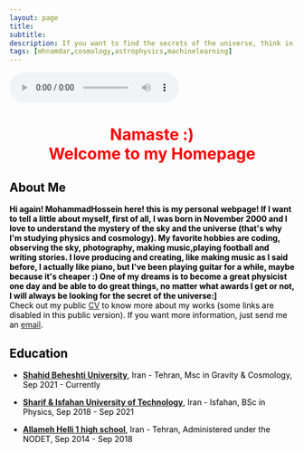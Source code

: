 ```yaml
---
layout: page
title: 
subtitle: 
description: If you want to find the secrets of the universe, think in terms of energy, frequency and vibration! *Tesla
tags: [mhnamdar,cosmology,astrophysics,machinelearning]
---
```

   
<style>H1{color:Black;}</style>
<style>H2{color:Black;}</style>
<style>H3{color:Black;}</style>
<style>p{color:Black;}</style>

<audio controls autoplay>
  <source src="../music/Early_Summer_Rain_MP3_4701874_uVidBot.mp3" type="audio/mpeg">
Your browser does not support the audio element.
</audio>

<h1 align="center"> <p style="color:red;"> Namaste :) 
<br>
   Welcome to my Homepage </p> </h1>

   
## About Me

**Hi again! MohammadHossein here! this is my personal webpage! If I want to tell a little about myself, first of all, I was born in November 2000 and I love to understand the mystery of the sky and the universe (that's why I'm studying physics and cosmology). My favorite hobbies are coding, observing the sky, photography, making music,playing football and writing stories.
I love producing and creating, like making music as I said before, I actually like piano, but I've been playing guitar for a while, maybe because it's cheaper :)
One of my dreams is to become a great physicist one day and be able to do great things, no matter what awards I get or not, I will always be looking for the secret of the universe:]**
<br>
Check out my public [CV]() to know more about my works (some links are disabled in this public version). If you want more information, just send me an [email](mailto:mh.namdar2000@gmail.com).



## Education

- **[Shahid Beheshti University](https://en.sbu.ac.ir/)**, Iran - Tehran, Msc in Gravity & Cosmology, Sep 2021 - Currently

- **[Sharif & Isfahan University of Technology](http://english.iut.ac.ir/)**, Iran - Isfahan, BSc in Physics, Sep 2018 - Sep 2021

- **[Allameh Helli 1 high school](https://www.helli.ir/portal/)**, Iran - Tehran, Administered under the NODET, Sep 2014 - Sep 2018

